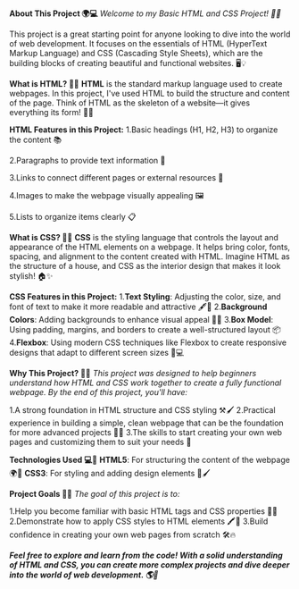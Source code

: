 **About This Project 🌍💻**
_Welcome to my Basic HTML and CSS Project! 🚀🎨_

This project is a great starting point for anyone looking to dive into the world of web development. It focuses on the essentials of HTML (HyperText Markup Language) and CSS (Cascading Style Sheets), which are the building blocks of creating beautiful and functional websites. 🖥️💡


**What is HTML? 📝🔧**
**HTML** is the standard markup language used to create webpages. In this project, I've used HTML to build the structure and content of the page. Think of HTML as the skeleton of a website—it gives everything its form! 🦴💬

**HTML Features in this Project:**
1.Basic headings (H1, H2, H3) to organize the content 📚

2.Paragraphs to provide text information 📑

3.Links to connect different pages or external resources 🔗

4.Images to make the webpage visually appealing 🖼️

5.Lists to organize items clearly 📋



**What is CSS? 🎨💅**
**CSS** is the styling language that controls the layout and appearance of the HTML elements on a webpage. It helps bring color, fonts, spacing, and alignment to the content created with HTML. Imagine HTML as the structure of a house, and CSS as the interior design that makes it look stylish! 🏠✨


**CSS Features in this Project:**
1.**Text Styling**: Adjusting the color, size, and font of text to make it more readable and attractive 🖋️🎨
2.**Background Colors**: Adding backgrounds to enhance visual appeal 🎨🖤
3.**Box Model**: Using padding, margins, and borders to create a well-structured layout 📦
4.**Flexbox**: Using modern CSS techniques like Flexbox to create responsive designs that adapt to different screen sizes 📱💻


**Why This Project? 🤔🌱**
_This project was designed to help beginners understand how HTML and CSS work together to create a fully functional webpage. By the end of this project, you'll have:_

1.A strong foundation in HTML structure and CSS styling ⚒️🖌️
2.Practical experience in building a simple, clean webpage that can be the foundation for more advanced projects 💪🌟
3.The skills to start creating your own web pages and customizing them to suit your needs 🎉


**Technologies Used 💻🔧**
**HTML5**: For structuring the content of the webpage 🌍📝
**CSS3**: For styling and adding design elements 🎨🖌️


**Project Goals 🎯🚀**
_The goal of this project is to:_

1.Help you become familiar with basic HTML tags and CSS properties 🏅🔑
2.Demonstrate how to apply CSS styles to HTML elements 🖍️📄
3.Build confidence in creating your own web pages from scratch 🛠️🔥


**_Feel free to explore and learn from the code! With a solid understanding of HTML and CSS, you can create more complex projects and dive deeper into the world of web development. 🌎🌟_**


